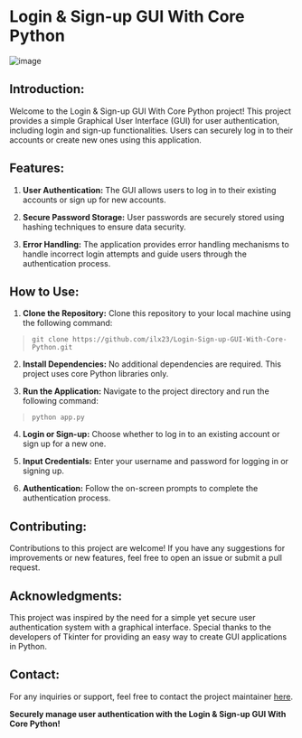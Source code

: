 # Login & Sign-up GUI With Core Python

![image](https://github.com/ilx23/Login-Sign-up-GUI-With-Core-Python/assets/91822811/35233527-30dd-42e9-9ca4-2f267f071a66)

## Introduction:

Welcome to the Login & Sign-up GUI With Core Python project! This project provides a simple Graphical User Interface (GUI) for user authentication, including login and sign-up functionalities. Users can securely log in to their accounts or create new ones using this application.

## Features:

1. **User Authentication:** The GUI allows users to log in to their existing accounts or sign up for new accounts.

2. **Secure Password Storage:** User passwords are securely stored using hashing techniques to ensure data security.

3. **Error Handling:** The application provides error handling mechanisms to handle incorrect login attempts and guide users through the authentication process.

## How to Use:

1. **Clone the Repository:** Clone this repository to your local machine using the following command:
> ```git clone https://github.com/ilx23/Login-Sign-up-GUI-With-Core-Python.git```

2. **Install Dependencies:** No additional dependencies are required. This project uses core Python libraries only.

3. **Run the Application:** Navigate to the project directory and run the following command:
> ```python app.py```

4. **Login or Sign-up:** Choose whether to log in to an existing account or sign up for a new one.

5. **Input Credentials:** Enter your username and password for logging in or signing up.

6. **Authentication:** Follow the on-screen prompts to complete the authentication process.

## Contributing:

Contributions to this project are welcome! If you have any suggestions for improvements or new features, feel free to open an issue or submit a pull request.

## Acknowledgments:

This project was inspired by the need for a simple yet secure user authentication system with a graphical interface. Special thanks to the developers of Tkinter for providing an easy way to create GUI applications in Python.

## Contact:

For any inquiries or support, feel free to contact the project maintainer [here](mailto:iliakeshavarz23@gmail.com).

**Securely manage user authentication with the Login & Sign-up GUI With Core Python!**
